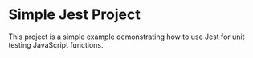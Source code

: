 # Simple Jest Project

This project is a simple example demonstrating how to use Jest for unit testing JavaScript functions.

